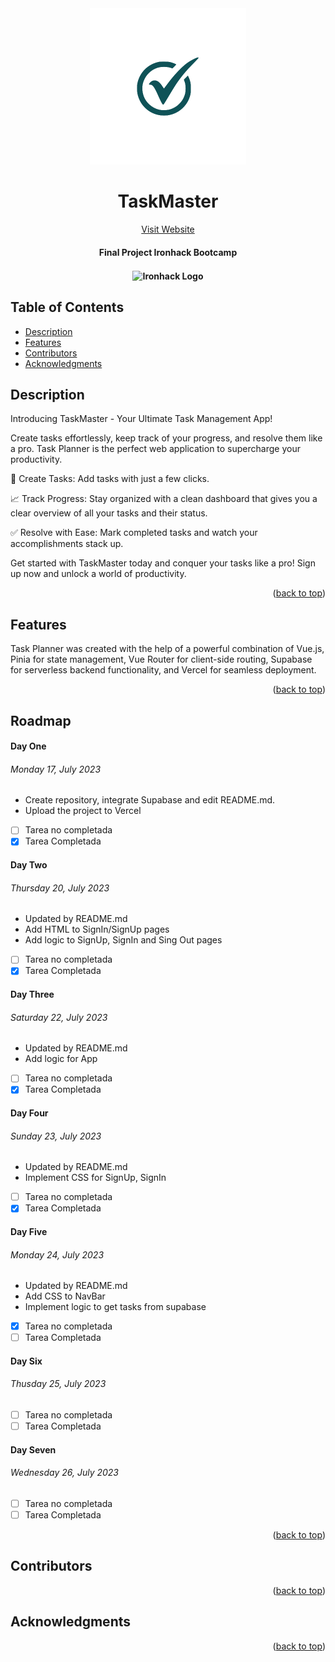 <div align="center">
<img alt="Final Project Website" title="website" src="/assets/TaskMaster.png" width="250">
<h1 align="center">TaskMaster </h1>
<a align="center" href="https://final-project-romy-ver.vercel.app/auth/login">Visit Website</a>

<h4 align="center">
  Final Project Ironhack Bootcamp
<h4>
<p align="center">
<img align="center" src="https://globalm.io/wp-content/uploads/2021/10/Ironhack-300x300.png" alt="Ironhack Logo" width="70">
</div>


## Table of Contents

- [Description](#description)
- [Features](#features)
- [Contributors](#contributors)
- [Acknowledgments](#acknowledgments)


## Description

Introducing TaskMaster - Your Ultimate Task Management App!

Create tasks effortlessly, keep track of your progress, and resolve them like a pro. Task Planner is the perfect web application to supercharge your productivity.

🚀 Create Tasks: Add tasks with just a few clicks. 

📈 Track Progress: Stay organized with a clean dashboard that gives you a clear overview of all your tasks and their status.

✅ Resolve with Ease: Mark completed tasks and watch your accomplishments stack up.

Get started with TaskMaster today and conquer your tasks like a pro! Sign up now and unlock a world of productivity.

<p align="right">(<a href="#readme-top">back to top</a>)</p>

## Features

Task Planner was created with the help of a powerful combination of Vue.js, Pinia for state management, Vue Router for client-side routing, Supabase for serverless backend functionality, and Vercel for seamless deployment.

<p align="right">(<a href="#readme-top">back to top</a>)</p>

## Roadmap

#### Day One

###### Monday 17, July 2023 

* Create repository, integrate Supabase and edit README.md. 
* Upload the project to Vercel

- [ ] Tarea no completada
- [x] Tarea Completada

#### Day Two

###### Thursday 20, July 2023 

* Updated by README.md
* Add HTML to SignIn/SignUp pages
* Add logic to SignUp, SignIn and Sing Out pages

- [ ] Tarea no completada
- [x] Tarea Completada

#### Day Three

###### Saturday 22, July 2023 

* Updated by README.md
* Add logic for App

- [ ] Tarea no completada
- [x] Tarea Completada

#### Day Four

###### Sunday 23, July 2023 

* Updated by README.md
* Implement CSS for SignUp, SignIn

- [ ] Tarea no completada
- [x] Tarea Completada

#### Day Five

###### Monday 24, July 2023 

* Updated by README.md
* Add CSS to NavBar
* Implement logic to get tasks from supabase

- [x] Tarea no completada
- [ ] Tarea Completada

#### Day Six

###### Thusday 25, July 2023 

- [ ] Tarea no completada
- [ ] Tarea Completada

#### Day Seven

###### Wednesday 26, July 2023 

- [ ] Tarea no completada
- [ ] Tarea Completada

<p align="right">(<a href="#readme-top">back to top</a>)</p>


## Contributors



<p align="right">(<a href="#readme-top">back to top</a>)</p>

## Acknowledgments

<p align="right">(<a href="#readme-top">back to top</a>)</p>

